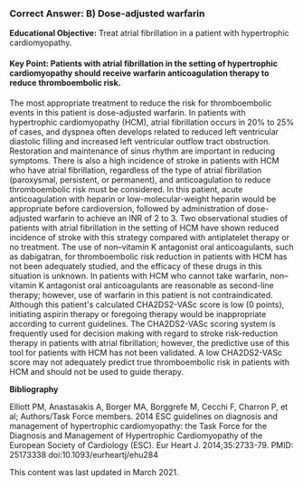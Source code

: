 
### Correct Answer: B) Dose-adjusted warfarin 

**Educational Objective:** Treat atrial fibrillation in a patient with hypertrophic cardiomyopathy.

#### **Key Point:** Patients with atrial fibrillation in the setting of hypertrophic cardiomyopathy should receive warfarin anticoagulation therapy to reduce thromboembolic risk.

The most appropriate treatment to reduce the risk for thromboembolic events in this patient is dose-adjusted warfarin. In patients with hypertrophic cardiomyopathy (HCM), atrial fibrillation occurs in 20% to 25% of cases, and dyspnea often develops related to reduced left ventricular diastolic filling and increased left ventricular outflow tract obstruction. Restoration and maintenance of sinus rhythm are important in reducing symptoms. There is also a high incidence of stroke in patients with HCM who have atrial fibrillation, regardless of the type of atrial fibrillation (paroxysmal, persistent, or permanent), and anticoagulation to reduce thromboembolic risk must be considered. In this patient, acute anticoagulation with heparin or low-molecular-weight heparin would be appropriate before cardioversion, followed by administration of dose-adjusted warfarin to achieve an INR of 2 to 3. Two observational studies of patients with atrial fibrillation in the setting of HCM have shown reduced incidence of stroke with this strategy compared with antiplatelet therapy or no treatment.
The use of non–vitamin K antagonist oral anticoagulants, such as dabigatran, for thromboembolic risk reduction in patients with HCM has not been adequately studied, and the efficacy of these drugs in this situation is unknown. In patients with HCM who cannot take warfarin, non–vitamin K antagonist oral anticoagulants are reasonable as second-line therapy; however, use of warfarin in this patient is not contraindicated.
Although this patient's calculated CHA2DS2-VASc score is low (0 points), initiating aspirin therapy or foregoing therapy would be inappropriate according to current guidelines. The CHA2DS2-VASc scoring system is frequently used for decision making with regard to stroke risk-reduction therapy in patients with atrial fibrillation; however, the predictive use of this tool for patients with HCM has not been validated. A low CHA2DS2-VASc score may not adequately predict true thromboembolic risk in patients with HCM and should not be used to guide therapy.

**Bibliography**

Elliott PM, Anastasakis A, Borger MA, Borggrefe M, Cecchi F, Charron P, et al; Authors/Task Force members. 2014 ESC guidelines on diagnosis and management of hypertrophic cardiomyopathy: the Task Force for the Diagnosis and Management of Hypertrophic Cardiomyopathy of the European Society of Cardiology (ESC). Eur Heart J. 2014;35:2733-79. PMID: 25173338 doi:10.1093/eurheartj/ehu284

This content was last updated in March 2021.